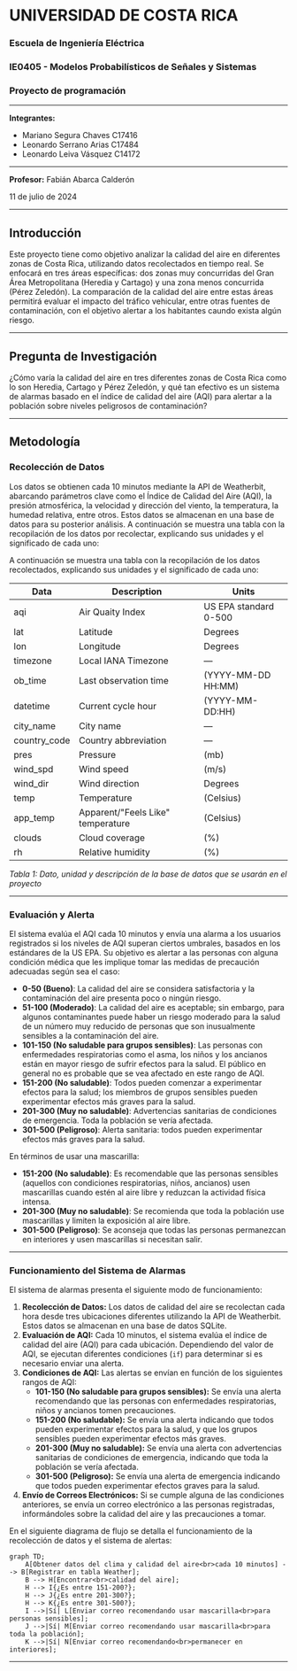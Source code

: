 # **UNIVERSIDAD DE COSTA RICA**
### Escuela de Ingeniería Eléctrica
### IE0405 - Modelos Probabilísticos de Señales y Sistemas
### Proyecto de programación  

---

**Integrantes:**

- Mariano Segura Chaves C17416
- Leonardo Serrano Arias C17484
- Leonardo Leiva Vásquez C14172

***

**Profesor:** Fabián Abarca Calderón

11 de julio de 2024

---


## Introducción

Este proyecto tiene como objetivo analizar la calidad del aire en diferentes zonas de Costa Rica, utilizando datos recolectados en tiempo real. Se enfocará en tres áreas específicas: dos zonas muy concurridas del Gran Área Metropolitana (Heredia y Cartago) y una zona menos concurrida (Pérez Zeledón). La comparación de la calidad del aire entre estas áreas permitirá evaluar el impacto del tráfico vehicular, entre otras fuentes de contaminación, con el objetivo alertar a los habitantes caundo exista algún riesgo.

***

## Pregunta de Investigación
¿Cómo varía la calidad del aire en tres diferentes zonas de Costa Rica como lo son Heredia, Cartago y Pérez Zeledón, y qué tan efectivo es un sistema de alarmas basado en el índice de calidad del aire (AQI) para alertar a la población sobre niveles peligrosos de contaminación?

***
## Metodología

### Recolección de Datos

Los datos se obtienen cada 10 minutos mediante la API de Weatherbit, abarcando parámetros clave como el Índice de Calidad del Aire (AQI), la presión atmosférica, la velocidad y dirección del viento, la temperatura, la humedad relativa, entre otros. Estos datos se almacenan en una base de datos para su posterior análisis. A continuación se muestra una tabla con la recopilación de los datos por recolectar, explicando sus unidades y el significado de cada uno:


A continuación se muestra una tabla con la recopilación de los datos recolectados, explicando sus unidades y el significado de cada uno:


| Data         | Description                                       | Units                   |
|--------------|---------------------------------------------------|-------------------------|
| aqi          | Air Quaity Index                                  | US EPA standard 0-500   |
| lat          | Latitude                                          | Degrees                 |
| lon          | Longitude                                         | Degrees                 |
| timezone     | Local IANA Timezone                               | —                       |
| ob_time      | Last observation time                             | (YYYY-MM-DD HH:MM)      |
| datetime     | Current cycle hour                                | (YYYY-MM-DD:HH)         |
| city_name    | City name                                         | —                       |
| country_code | Country abbreviation                              | —                       |
| pres         | Pressure                                          | (mb)                    |
| wind_spd     | Wind speed                                        | (m/s)                   |
| wind_dir     | Wind direction                                    | Degrees                 |
| temp         | Temperature                                       | (Celsius)               |
| app_temp     | Apparent/"Feels Like" temperature                 | (Celsius)               |
| clouds       | Cloud coverage                                    | (%)                     |
| rh           | Relative humidity                                 | (%)                     |

*Tabla 1: Dato, unidad y descripción de la base de datos que se usarán en el proyecto*

***
### Evaluación y Alerta

El sistema evalúa el AQI cada 10 minutos y envía una alarma a los usuarios registrados si los niveles de AQI superan ciertos umbrales, basados en los estándares de la US EPA. Su objetivo es alertar a las personas con alguna condición médica que les implique tomar las medidas de precaución adecuadas según sea el caso:

- **0-50 (Bueno)**: La calidad del aire se considera satisfactoria y la contaminación del aire presenta poco o ningún riesgo.
- **51-100 (Moderado)**: La calidad del aire es aceptable; sin embargo, para algunos contaminantes puede haber un riesgo moderado para la salud de un número muy reducido de personas que son inusualmente sensibles a la contaminación del aire.
- **101-150 (No saludable para grupos sensibles)**: Las personas con enfermedades respiratorias como el asma, los niños y los ancianos están en mayor riesgo de sufrir efectos para la salud. El público en general no es probable que se vea afectado en este rango de AQI.
- **151-200 (No saludable)**: Todos pueden comenzar a experimentar efectos para la salud; los miembros de grupos sensibles pueden experimentar efectos más graves para la salud.
- **201-300 (Muy no saludable)**: Advertencias sanitarias de condiciones de emergencia. Toda la población se vería afectada.
- **301-500 (Peligroso)**: Alerta sanitaria: todos pueden experimentar efectos más graves para la salud.

En términos de usar una mascarilla:

- **151-200 (No saludable)**: Es recomendable que las personas sensibles (aquellos con condiciones respiratorias, niños, ancianos) usen mascarillas cuando estén al aire libre y reduzcan la actividad física intensa.
- **201-300 (Muy no saludable)**: Se recomienda que toda la población use mascarillas y limiten la exposición al aire libre.
- **301-500 (Peligroso)**: Se aconseja que todas las personas permanezcan en interiores y usen mascarillas si necesitan salir.

***
### Funcionamiento del Sistema de Alarmas

El sistema de alarmas presenta el siguiente modo de funcionamiento:

1. **Recolección de Datos:** Los datos de calidad del aire se recolectan cada hora desde tres ubicaciones diferentes utilizando la API de Weatherbit. Estos datos se almacenan en una base de datos SQLite.
2. **Evaluación de AQI:** Cada 10 minutos, el sistema evalúa el índice de calidad del aire (AQI) para cada ubicación. Dependiendo del valor de AQI, se ejecutan diferentes condiciones (`if`) para determinar si es necesario enviar una alerta.
3. **Condiciones de AQI:** Las alertas se envían en función de los siguientes rangos de AQI:
   - **101-150 (No saludable para grupos sensibles):** Se envía una alerta recomendando que las personas con enfermedades respiratorias, niños y ancianos tomen precauciones.
   - **151-200 (No saludable):** Se envía una alerta indicando que todos pueden experimentar efectos para la salud, y que los grupos sensibles pueden experimentar efectos más graves.
   - **201-300 (Muy no saludable):** Se envía una alerta con advertencias sanitarias de condiciones de emergencia, indicando que toda la población se vería afectada.
   - **301-500 (Peligroso):** Se envía una alerta de emergencia indicando que todos pueden experimentar efectos graves para la salud.
4. **Envío de Correos Electrónicos:** Si se cumple alguna de las condiciones anteriores, se envía un correo electrónico a las personas registradas, informándoles sobre la calidad del aire y las precauciones a tomar.



En el siguiente diagrama de flujo se detalla el funcionamiento de la recolección de datos y el sistema de alertas:

```mermaid
graph TD;
    A[Obtener datos del clima y calidad del aire<br>cada 10 minutos] --> B[Registrar en tabla Weather];
    B --> H[Encontrar<br>calidad del aire];
    H --> I{¿Es entre 151-200?};
    H --> J{¿Es entre 201-300?};
    H --> K{¿Es entre 301-500?};
    I -->|Sí| L[Enviar correo recomendando usar mascarilla<br>para personas sensibles];
    J -->|Sí| M[Enviar correo recomendando usar mascarilla<br>para toda la población];
    K -->|Sí| N[Enviar correo recomendando<br>permanecer en interiores];

``` 
***
